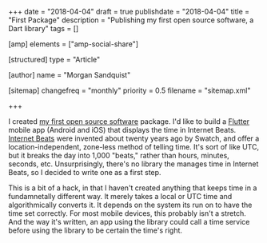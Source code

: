 +++
date = "2018-04-04"
draft = true
publishdate = "2018-04-04"
title = "First Package"
description = "Publishing my first open source software, a Dart library"
tags = []

[amp]
    elements = ["amp-social-share"]

[structured]
    type = "Article"

[author]
    name = "Morgan Sandquist"

[sitemap]
  changefreq = "monthly"
  priority = 0.5
  filename = "sitemap.xml"

+++

I created [my first open source software](https://pub.dartlang.org/packages/internet_beats) package. I'd like to build a [Flutter](https://flutter.io/) mobile app (Android and iOS) that displays the time in Internet Beats. [Internet Beats](https://www.timeanddate.com/time/internettime.html) were invented about twenty years ago by Swatch, and offer a location-independent, zone-less method of telling time. It's sort of like UTC, but it breaks the day into 1,000 "beats," rather than hours, minutes, seconds, etc. Unsurprisingly, there's no library the manages time in Internet Beats, so I decided to write one as a first step.

This is a bit of a hack, in that I haven't created anything that keeps time in a fundamnetally different way. It merely takes a local or UTC time and algorithmically converts it. It depends on the system its run on to have the time set correctly. For most mobile devices, this probably isn't a stretch. And the way it's written, an app using the library could call a time service before using the library to be certain the time's right.